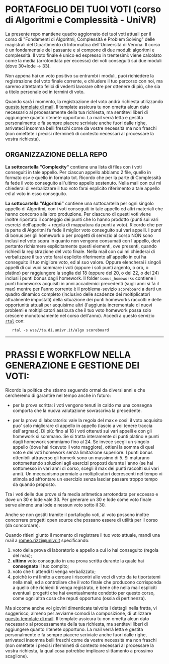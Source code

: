 # PORTAFOGLIO DEI TUOI VOTI (corso di Algoritmi e Complessità - UniVR)

La presente repo mantiene quadro aggiornato dei tuoi voti attuali per il corso di "Fondamenti di Algoritmi, Complessità e Problem Solving" delle magistrali del Dipartimento di Informatica dell'Università di Verona.
Il corso &egrave; un fondamentale del passante e si compone di due moduli: algoritmi e complessit&agrave;.
Il voto finale &egrave; unico ed espresso in trentesimi:
viene calcolato come la media (arrotondata per eccesso) dei voti conseguiti sui due moduli (dove 30+lode &rarr; 33).
<p>
Non appena hai un voto positivo su entrambi i moduli,
puoi richiedere la registrazione del voto finale corrente, e chiudere il tuo percorso con noi, ma saremo altrettanto felici di vederti lavorare oltre per ottenere di pi&ugrave;, che sia a titolo personale od in termini di voto.
</p>
<p>
Quando sarà i momento, la registrazione del voto andrà richiesta utilizzando
<a href="mailto:romeo.rizzi@univr.it?cc=ferdinando.cicalese@univr.it&subject=Richiesta
registrazione voto finale per il corso Fondamenti di Algoritmi e
Complessità&body=Prof. Rizzi%2c%0D%0A per l'insegnamento di Algoritmi
e Complessità%2c le chiedo di procedere ora alla verbalizzazione del
mio voto%2c%20che a mè risulta essere come segue%2e%0D%0A%0D%0A * voto
da registrare: %2e%2e%2e%2e%2e%2e%2e <%2d%2d%5bCAMPO
NECESSARIO%5d%0D%0A%0D%0A * scadenza per l'evasione della richiesta:
%2e%2e%2e%2e%2e%2e%2e%2e%2e%2e%2e%2e%2e %2c ragione urgenza:
%2e%2e%2e%2e%2e%2e%2e%2e%2e%2e%2e%2e%2e%2e%2e <%2d%2d%5b2 CAMPI
FACOLTATIVI %28da specificare solo se hai URGENZA%29%5d%0D%0A%0D%0A
Ecco come lo avrei composto dal mio portafoglio voti attuale:%0D%0A *
voto Complessità: %2e%2e%2e%2e%2e%2e%2e <%2d%2d%5bCAMPO
NECESSARIO%5d%0D%0A * conseguito nell'appello yyyy-mm-dd
<%2d%2d%5bCAMPO FACOLTATIVO %28se non sei sicuro sull'appello puoi
evitare di specificarlo o suggerire una specifica
indicativa%29%5d%0D%0A%0D%0A * voto Algoritmi: %2e%2e%2e%2e%2e%2e%2e
<%2d%2d%5bCAMPO NECESSARIO%5d%0D%0A * comprensivo di un bonus homework
di: <%2d%2d%5b%28UN VALORE DA 0 A 5%29%5d%0D%0A * anno accademico del
bonus homework: <%2d%2d%5bCAMPO NECESSARIO%5d%0D%0A * conseguito
interamente nel singolo appello yyyy-mm-dd <%2d%2d%5bCAMPO FACOLTATIVO
%28se non sei sicuro sull'appello puoi evitare di specificarlo o
suggerire una specifica indicativa%29%5d%0D%0A * %5b%28OPPURE, SE
PRODOTTO LAVORANDO SU VARI APPELLI%29%5d%0D%0A * conseguito per
raccolta di punti (argento, o oro, o platino) sugli appelli
yyyy-mm-dd, yyyy-mm-dd, ...  <%2d%2d%5bOBBLIGATORIA una specifica
quantomeno indicativa%29%5d%0D%0A%0D%0A Ed eccole i miei dati:%0D%0A *
nome: xxxxxx <%2d%2d%5bCAMPO NECESSARIO%5d%0D%0A * cognome: xxxxxx
<%2d%2d%5bCAMPO NECESSARIO%5d%0D%0A * matricola: VR??????
<%2d%2d%5bCAMPO NECESSARIO%5d%0D%0A%0D%0A%0D%0A Nel comporre il voto
ho utilizzato la regola della media per eccesso dove 30+lode = 33%2e
%0D%0A Nota: Per ottenere 30+lode servono due 30 ed almeno una
lode%2e">questo template di mail</a>.
Il template assicura tu non ometta alcun dato necessario al processamente della tua richiesta, ma sentitevi liberi di aggiungere quanto ritenete opportuno.
La mail verrà letta e gestita personalmente e fà sempre piacere scriviate anche fuori dalle righe, arrivateci insomma belli freschi come da vostre necessit&agrave; ma non fraschi (non omettete i precisi rifermineti di contesto necessari al processare la vostra richiesta).
</p>


## ORGANIZZAZIONE DELLA REPO

__La sottocartella "Complexity"__ contiene una lista di files con i voti conseguiti in tale appello. Per ciascun appello abbiamo 2 file, quello in formato csv e quello in formato txt. Ricordo che per la parte di Complessità fa fede il voto conseguito all'ultimo appello sostenuto.
Nella mail con cui mi chiederai di verbalizzare il tuo voto farai esplicito riferimento a tale appello ed al voto in esso conseguito.

__La sottocartella "Algoritmi"__ contiene una sottocartella per ogni singolo appello di Algoritmi, con i voti conseguiti in tale appello ed altri materiali che hanno concorso alla loro produzione.
Per ciascuno di questi voti viene inoltre riportato il conteggio dei punti che lo hanno prodotto (punti sui vari esercizi dell'appello + regola di mappatura da punti a voto). Ricordo che per la parte di Algoritmi fa fede il miglior voto conseguito sui vari appelli. I punti di bonus per gli homework o per progetti di servizio al corso NON sono inclusi nel voto sopra in quanto non vengono consumati con l'appello, devi pertanto richiamere esplicitamente questi elementi, ove presenti, quando richiedi la registrazione del voto finale.
Nella mail con cui mi chiederai di verbalizzare il tuo voto farai esplicito riferimento all'appello in cui ha conseguito il tuo migliore voto, ed al suo valore. Oppure elencherai i singoli appelli di cui vuoi sommare i voti (oppure i soli punti argento, o oro, o platino) per raggiungere la soglia del 18 (oppure del 20, o del 22, o del 24) inclusi i punti bonus dagli homework. Il folder `bonus_homeworks` contiene i punti homeworks acquisiti in anni accademici precedenti (sugli anni si fà il max) mentre per l'anno corrente è il problema-sevizio `scoreboard` a darti un quadro dinamico completo (inclusivo delle scadenze dei moltiplicatori attualmente impostati) della situazione dei punti homeworks raccolti e delle opportunità attuali per acquisirne altri (l'aggiunta incrementale di nuovi problemi e moltiplicatori assicura che il tuo voto homework possa solo crescere monotonamente nel corso dell'anno). Accedi a questo servizio [`rtal`](https://github.com/romeorizzi/AlgoritmiUniVR/tree/main/strumenti#-la-nostra-piattaforma-rtal) con:
```
   rtal -s wss//ta.di.univr.it/algo scoreboard
```


---
# PRASSI E WORKFLOW NELLA GENERAZIONE E GESTIONE DEI VOTI:

Ricordo la politica che stiamo seguendo ormai da diversi anni e che cercheremo di garantire nel tempo anche in futuro:

 * per la prova scritta: i voti vengono tenuti in caldo ma una consegna comporta che la nuova valutazione sovrascriva la precedente.

 * per la prova di laboratorio: vale la regola del max e cosi' il voto acquisito puo' solo migliorare di appello in appello (lascio a voi tenere traccia dell'argmax). Di più: fino al 18 i voti ottenuti sui vari appelli e con gli homework si sommano. Se si tratta interamente di punti platino e punti dagli homework sommiamo fino al 24. Se invece scegli un singolo appello (dove hai ricevuto il voto maggiore), ottieni la somma di quel voto e dei voti homework senza limitazione superiore. I punti bonus ottenibili attraverso gli homerk sono un massimo di 5. Si maturano sottomettendo soluzioni agli esercizi proposti durante l'anno (se hai sottomesso in vari anni di corso, scegli il max dei punti raccolti sui vari anni). Un meccanismo premiale a moltiplicatori decrescenti nel tempo vi stimola ad affrontare un esercizio senza lasciar passare troppo tempo da quando proposto.

Tra i voti delle due prove si fa media aritmetica arrotondata per eccesso e dove un 30 e lode vale 33. Per generare un 30 e lode come voto finale serve almeno una lode e nessun voto sotto il 30.

Anche se non gestiti tramite il portafoglio voti, al voto possono inoltre concorrere progetti open source che possano essere di utilità per il corso (da concordare).

Quando ritieni giunto il momento di registrare il tuo voto attuale, mandi una mail a romeo.rizzi@univr.it specificando:
1. voto della prova di laboratorio e appello a cui lo hai conseguito (regola del max); 
2. __ultimo__ voto conseguito in una prova scritta durante la quale hai __consegnato__ il tuo compito;
3. voto che ti attendi ti venga verbalizzato;
4. poichè io mi limito a cercare i riscontri alle voci di voto da te tiportatemi nella mail, ed a controllare che il voto finale che producono corrisponda a quello che richiedi ti venga registrato, è bene che nella mail espliciti eventuali progetti che hai eventualmente condotto per questo corso, come ogni altra cosa che reputi opportuno (ossia di pertinenza).

Ma siccome anche voi giovini dimenticate talvolta i dettagli nella fretta, vi suggerisco, almeno per avviarne comodi la composizione, di utilizzare
<a
href="mailto:romeo.rizzi@univr.it?cc=ferdinando.cicalese@univr.it&subject=Richiesta
registrazione voto finale per il corso Fondamenti di Algoritmi e
Complessità&body=Prof. Rizzi%2c%0D%0A per l'insegnamento di Algoritmi
e Complessità%2c le chiedo di procedere ora alla verbalizzazione del
mio voto%2c%20che a mè risulta essere come segue%2e%0D%0A%0D%0A * voto
da registrare: %2e%2e%2e%2e%2e%2e%2e <%2d%2d%5bCAMPO
NECESSARIO%5d%0D%0A%0D%0A * scadenza per l'evasione della richiesta:
%2e%2e%2e%2e%2e%2e%2e%2e%2e%2e%2e%2e%2e %2c ragione urgenza:
%2e%2e%2e%2e%2e%2e%2e%2e%2e%2e%2e%2e%2e%2e%2e <%2d%2d%5b2 CAMPI
FACOLTATIVI %28da specificare solo se hai URGENZA%29%5d%0D%0A%0D%0A
Ecco come lo avrei composto dal mio portafoglio voti attuale:%0D%0A *
voto Complessità: %2e%2e%2e%2e%2e%2e%2e <%2d%2d%5bCAMPO
NECESSARIO%5d%0D%0A * conseguito nell'appello yyyy-mm-dd
<%2d%2d%5bCAMPO FACOLTATIVO %28se non sei sicuro sull'appello puoi
evitare di specificarlo o suggerire una specifica
indicativa%29%5d%0D%0A%0D%0A * voto Algoritmi: %2e%2e%2e%2e%2e%2e%2e
<%2d%2d%5bCAMPO NECESSARIO%5d%0D%0A * comprensivo di un bonus homework
di: <%2d%2d%5b%28UN VALORE DA 0 A 5%29%5d%0D%0A * anno accademico del
bonus homework: <%2d%2d%5bCAMPO NECESSARIO%5d%0D%0A * conseguito
interamente nel singolo appello yyyy-mm-dd <%2d%2d%5bCAMPO FACOLTATIVO
%28se non sei sicuro sull'appello puoi evitare di specificarlo o
suggerire una specifica indicativa%29%5d%0D%0A * %5b%28OPPURE, SE
PRODOTTO LAVORANDO SU VARI APPELLI%29%5d%0D%0A * conseguito per
raccolta di punti (argento, o oro, o platino) sugli appelli
yyyy-mm-dd, yyyy-mm-dd, ...  <%2d%2d%5bOBBLIGATORIA una specifica
quantomeno indicativa%29%5d%0D%0A%0D%0A Ed eccole i miei dati:%0D%0A *
nome: xxxxxx <%2d%2d%5bCAMPO NECESSARIO%5d%0D%0A * cognome: xxxxxx
<%2d%2d%5bCAMPO NECESSARIO%5d%0D%0A * matricola: VR??????
<%2d%2d%5bCAMPO NECESSARIO%5d%0D%0A%0D%0A%0D%0A Nel comporre il voto
ho utilizzato la regola della media per eccesso dove 30+lode = 33%2e
%0D%0A Nota: Per ottenere 30+lode servono due 30 ed almeno una
lode%2e">questo template di mail</a>.
Il template assicura tu non ometta alcun dato necessario al processamente della tua richiesta, ma sentitevi liberi di aggiungere quanto ritenete opportuno.
La mail verrà letta e gestita personalmente e fà sempre piacere scriviate anche fuori dalle righe, arrivateci insomma belli freschi come da vostre necessit&agrave; ma non fraschi (non omettete i precisi rifermineti di contesto necessari al processare la vostra richiesta, la qual cosa potrebbe implicare slittamento a prossimo scaglione).
</p>
